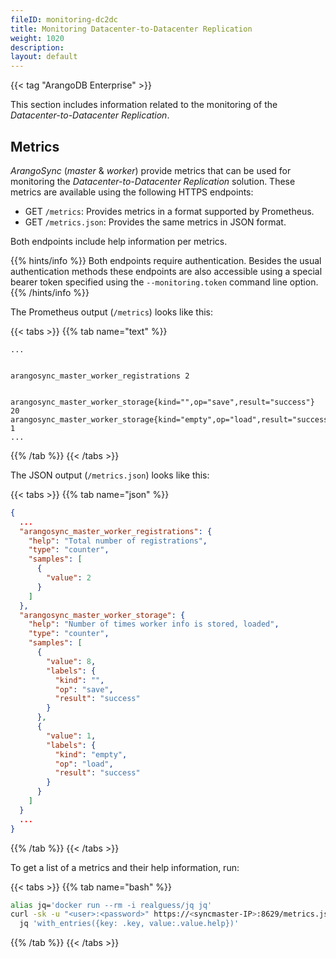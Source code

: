 ```yaml
---
fileID: monitoring-dc2dc
title: Monitoring Datacenter-to-Datacenter Replication
weight: 1020
description: 
layout: default
---
```

{{< tag "ArangoDB Enterprise" >}}

This section includes information related to the monitoring of the
_Datacenter-to-Datacenter Replication_.

## Metrics

_ArangoSync_ (_master_ & _worker_) provide metrics that can be used for monitoring
the _Datacenter-to-Datacenter Replication_ solution. These metrics are available
using the following HTTPS endpoints:

- GET `/metrics`: Provides metrics in a format supported by Prometheus.
- GET `/metrics.json`: Provides the same metrics in JSON format.

Both endpoints include help information per metrics.


{{% hints/info %}}
  Both endpoints require authentication. Besides the usual authentication methods
these endpoints are also accessible using a special bearer token specified using the `--monitoring.token`
command line option.
{{% /hints/info %}}

The Prometheus output (`/metrics`) looks like this:

{{< tabs >}}
{{% tab name="text" %}}
```text
...


arangosync_master_worker_registrations 2


arangosync_master_worker_storage{kind="",op="save",result="success"} 20
arangosync_master_worker_storage{kind="empty",op="load",result="success"} 1
...
```
{{% /tab %}}
{{< /tabs >}}

The JSON output (`/metrics.json`) looks like this:

{{< tabs >}}
{{% tab name="json" %}}
```json
{
  ...
  "arangosync_master_worker_registrations": {
    "help": "Total number of registrations",
    "type": "counter",
    "samples": [
      {
        "value": 2
      }
    ]
  },
  "arangosync_master_worker_storage": {
    "help": "Number of times worker info is stored, loaded",
    "type": "counter",
    "samples": [
      {
        "value": 8,
        "labels": {
          "kind": "",
          "op": "save",
          "result": "success"
        }
      },
      {
        "value": 1,
        "labels": {
          "kind": "empty",
          "op": "load",
          "result": "success"
        }
      }
    ]
  }
  ...
}
```
{{% /tab %}}
{{< /tabs >}}

To get a list of a metrics and their help information, run:

{{< tabs >}}
{{% tab name="bash" %}}
```bash
alias jq='docker run --rm -i realguess/jq jq'
curl -sk -u "<user>:<password>" https://<syncmaster-IP>:8629/metrics.json | \
  jq 'with_entries({key: .key, value:.value.help})'
```
{{% /tab %}}
{{< /tabs >}}